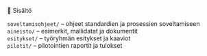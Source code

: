 📂 Sisältö
<html>
<tr><code>soveltamisohjeet/</code> – ohjeet standardien ja prosessien soveltamiseen</tr><br>
<tr><code>aineisto/</code> – esimerkit, mallidatat ja dokumentit</tr><br>
<tr><code>esitykset/</code> – työryhmän esitykset ja kaaviot</tr><br>
<tr><code>pilotit/</code> – pilotointien raportit ja tulokset</tr><br>
</html><br>
